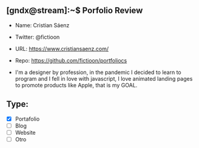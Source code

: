 ## [gndx@stream]:~$ Porfolio Review

- Name: Cristian Sáenz
- Twitter: @fictioon
- URL: https://www.cristiansaenz.com/
- Repo: https://github.com/fictioon/portfoliocs

- I'm a designer by profession, in the pandemic I decided to learn to program and I fell in love with javascript, I love animated landing pages to promote products like Apple, that is my GOAL.

## Type:
  - [x] Portafolio
  - [ ] Blog
  - [ ] Website
  - [ ] Otro
